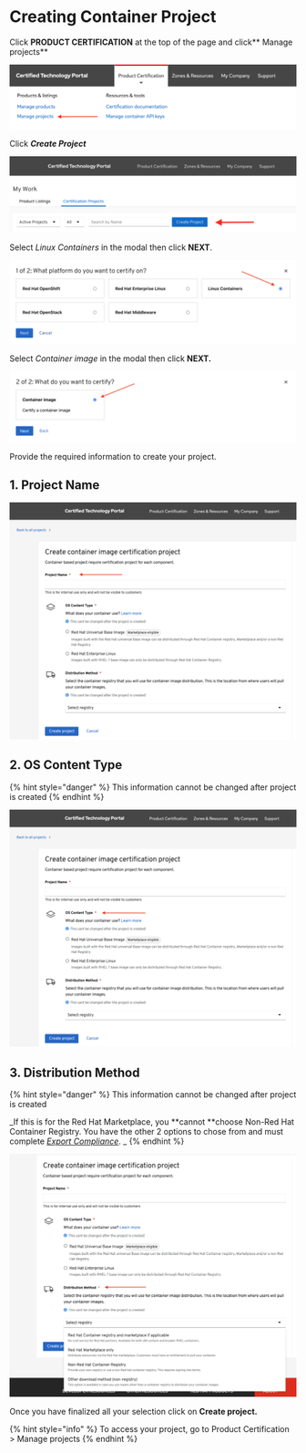 # Creating Container Project

Click **PRODUCT CERTIFICATION** at the top of the page and click** Manage projects**

![](../../.gitbook/assets/screen-shot-2021-04-26-at-3.24.58-pm.png)

Click _**Create Project**_&#x20;

![](../../.gitbook/assets/screen-shot-2021-04-26-at-3.31.41-pm.png)

Select _Linux Containers_ in the modal then click **NEXT**.

![](../../.gitbook/assets/screen-shot-2021-07-07-at-10.54.33-am.png)

Select _Container image_ in the modal then click **NEXT.**‌

![](../../.gitbook/assets/screen-shot-2021-07-07-at-10.55.24-am.png)

Provide the required information to create your project.

## 1. Project Name

![](../../.gitbook/assets/screen-shot-2021-06-30-at-2.51.58-pm-copy.png)

## 2. OS Content Type

{% hint style="danger" %}
This information cannot be changed after project is created
{% endhint %}

![](../../.gitbook/assets/screen-shot-2021-06-30-at-2.51.58-pm-copy-2.png)

## 3. Distribution Method

{% hint style="danger" %}
This information cannot be changed after project is created

_If this is for the Red Hat Marketplace, you **cannot **choose Non-Red Hat Container Registry. You have the other 2 options to chose from and must complete _[_Export Compliance_](https://redhat-connect.gitbook.io/red-hat-partner-connect-general-guide/initial-onboarding/export-compliance)_. _
{% endhint %}

![](../../.gitbook/assets/screen-shot-2021-06-30-at-2.59.15-pm.png)

Once you have finalized all your selection click on **Create project.**

{% hint style="info" %}
To access your project, go to Product Certification > Manage projects&#x20;
{% endhint %}

